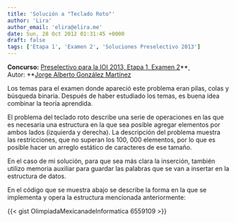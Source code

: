 ```yaml
---
title: 'Solución a "Teclado Roto"'
author: 'Lira'
author_email: 'elira@elira.me'
date: Sun, 28 Oct 2012 01:31:45 +0000
draft: false
tags: ['Etapa 1', 'Examen 2', 'Soluciones Preselectivo 2013']
---
```


**Concurso:** [Preselectivo para la IOI 2013, Etapa 1, Examen 2](https://omegaup.com/arena/IOI2013E1P2)**[ ](https://omegaup.com/arena/IOI2013E1P2) Autor: **[Jorge Alberto González Martínez](#)

Los temas para el examen donde apareció este problema eran pilas, colas y búsqueda binaria. Después de haber estudiado los temas, es buena idea combinar la teoría aprendida.

El problema del teclado roto describe una serie de operaciones en las que es necesaria una estructura en la que sea posible agregar elementos por ambos lados (izquierda y derecha). La descripción del problema muestra las restricciones, que no superan los 100, 000 elementos, por lo que es posible hacer un arreglo estático de caracteres de ese tamaño.

En el caso de mi solución, para que sea más clara la inserción, también utilizo memoria auxiliar para guardar las palabras que se van a insertar en la estructura de datos.

En el código que se muestra abajo se describe la forma en la que se implementa y opera la estructura mencionada anteriormente:

{{< gist OlimpiadaMexicanadeInformatica 6559109 >}}